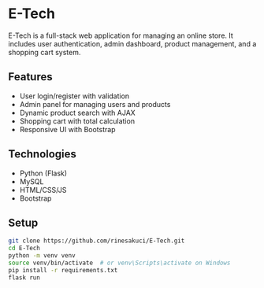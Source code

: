 # E-Tech

E-Tech is a full-stack web application for managing an online store. It includes user authentication, admin dashboard, product management, and a shopping cart system.

## Features
- User login/register with validation
- Admin panel for managing users and products
- Dynamic product search with AJAX
- Shopping cart with total calculation
- Responsive UI with Bootstrap

## Technologies
- Python (Flask)
- MySQL
- HTML/CSS/JS
- Bootstrap

## Setup
```bash
git clone https://github.com/rinesakuci/E-Tech.git
cd E-Tech
python -m venv venv
source venv/bin/activate  # or venv\Scripts\activate on Windows
pip install -r requirements.txt
flask run
